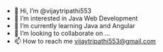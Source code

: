 - 👋 Hi, I’m @vijaytripathi553
- 👀 I’m interested in Java Web Development
- 🌱 I’m currently learning Java and Angular
- 💞️ I’m looking to collaborate on ...
- 📫 How to reach me vijaytripathi553@gmail.com

<!---
vijaytripathi553/vijaytripathi553 is a ✨ special ✨ repository because its `README.md` (this file) appears on your GitHub profile.
You can click the Preview link to take a look at your changes.
--->
